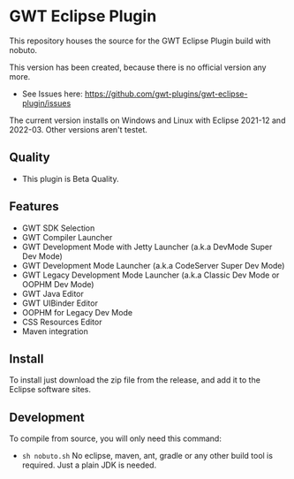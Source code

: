 # GWT Eclipse Plugin

This repository houses the source for the GWT Eclipse Plugin build with nobuto. 

This version has been created, because there is no official version any more.
  
* See Issues here: https://github.com/gwt-plugins/gwt-eclipse-plugin/issues

The current version installs on Windows and Linux with Eclipse 2021-12 and 2022-03. Other versions aren't testet.

## Quality
* This plugin is Beta Quality. 

## Features
* GWT SDK Selection
* GWT Compiler Launcher
* GWT Development Mode with Jetty Launcher (a.k.a DevMode Super Dev Mode)
* GWT Development Mode Launcher (a.k.a CodeServer Super Dev Mode)
* GWT Legacy Development Mode Launcher (a.k.a Classic Dev Mode or OOPHM Dev Mode)
* GWT Java Editor
* GWT UIBinder Editor
* OOPHM for Legacy Dev Mode
* CSS Resources Editor
* Maven integration

## Install
To install just download the zip file from the release, and add it to the Eclipse software sites.

## Development 
To compile from source, you will only need this command:
* `sh nobuto.sh`
No eclipse, maven, ant, gradle or any other build tool is required. Just a plain JDK is needed.
